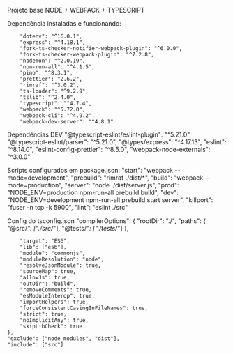 Projeto base NODE + WEBPACK + TYPESCRIPT

Dependência instaladas e funcionando:

    	"dotenv": "^16.0.1",
    	"express": "^4.18.1",
    	"fork-ts-checker-notifier-webpack-plugin": "^6.0.0",
    	"fork-ts-checker-webpack-plugin": "^7.2.8",
    	"nodemon": "^2.0.19",
    	"npm-run-all": "^4.1.5",
    	"pino": "^8.3.1",
    	"prettier": "2.6.2",
    	"rimraf": "^3.0.2",
    	"ts-loader": "^9.2.9",
    	"tslib": "^2.4.0",
    	"typescript": "^4.7.4",
    	"webpack": "^5.72.0",
    	"webpack-cli": "^4.9.2",
    	"webpack-dev-server": "^4.8.1"

Dependências DEV
"@typescript-eslint/eslint-plugin": "^5.21.0",
"@typescript-eslint/parser": "^5.21.0",
"@types/express": "^4.17.13",
"eslint": "^8.14.0",
"eslint-config-prettier": "^8.5.0",
"webpack-node-externals": "^3.0.0"

Scripts configurados em package.json:
"start": "webpack --mode=development",
"prebuild": "rimraf ./dist/\*",
"build": "webpack --mode=production",
"server": "node ./dist/server.js",
"prod": "NODE_ENV=production npm-run-all prebuild build",
"dev": "NODE_ENV=development npm-run-all prebuild start server",
"killport": "fuser -n tcp -k 5900",
"lint": "eslint ./src"

Config do tsconfig.json
"compilerOptions": {
"rootDir": "./",
"paths": {
"@src/_": ["./src/_"],
"@tests/_": ["./tests/_"]
},

    	"target": "ES6",
    	"lib": ["es6"],
    	"module": "commonjs",
    	"moduleResolution": "node",
    	"resolveJsonModule": true,
    	"sourceMap": true,
    	"allowJs": true,
    	"outDir": "build",
    	"removeComments": true,
    	"esModuleInterop": true,
    	"importHelpers": true,
    	"forceConsistentCasingInFileNames": true,
    	"strict": true,
    	"noImplicitAny": true,
    	"skipLibCheck": true
    },
    "exclude": ["node_modules", "dist"],
    "include": ["src"]
